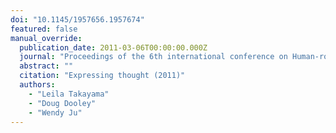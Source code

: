 ```yaml
---
doi: "10.1145/1957656.1957674"
featured: false
manual_override:
  publication_date: 2011-03-06T00:00:00.000Z
  journal: "Proceedings of the 6th international conference on Human-robot interaction"
  abstract: ""
  citation: "Expressing thought (2011)"
  authors:
    - "Leila Takayama"
    - "Doug Dooley"
    - "Wendy Ju"
---
```


<!-- You can add additional content about this publication here if needed -->
